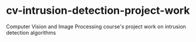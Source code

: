 # cv-intrusion-detection-project-work
Computer Vision and Image Processing course's project work on intrusion detection algorithms
